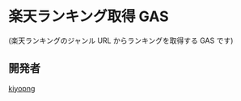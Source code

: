 # 楽天ランキング取得 GAS

(楽天ランキングのジャンル URL からランキングを取得する GAS です)

## 開発者

[kiyopng](https://twitter.com/xd_kiyo "@xd_kiyo")
